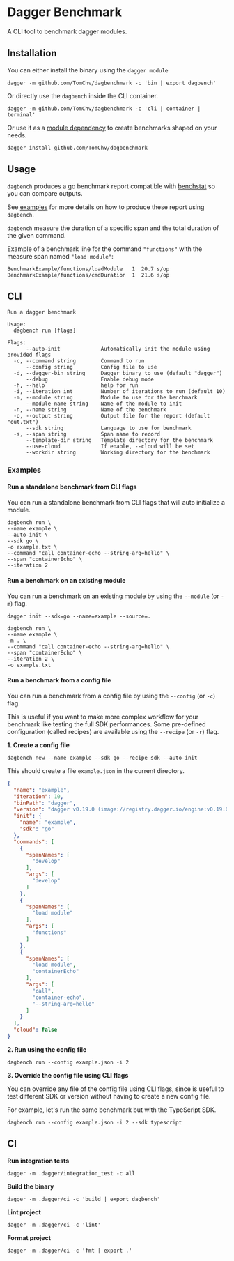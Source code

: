 # Dagger Benchmark

A CLI tool to benchmark dagger modules.

## Installation

You can either install the binary using the `dagger module`

```shell
dagger -m github.com/TomChv/dagbenchmark -c 'bin | export dagbench'
```

Or directly use the `dagbench` inside the CLI container.

```shell
dagger -m github.com/TomChv/dagbenchmark -c 'cli | container | terminal' 
```

Or use it as a [module dependency](https://daggerverse.dev/mod/github.com/TomChv/dagbench) to create benchmarks
shaped on your needs.

```shell
dagger install github.com/TomChv/dagbenchmark
```

## Usage

`dagbench` produces a go benchmark report compatible with [benchstat](https://pkg.go.dev/golang.org/x/perf/cmd/benchstat) so you
can compare outputs.

See [examples](#examples) for more details on how to produce these report using `dagbench`.

`dagbench` measure the duration of a specific span and the total duration of the given command.

Example of a benchmark line for the command `"functions"` with the measure span named `"load module"`:

```
BenchmarkExample/functions/loadModule   1  20.7 s/op
BenchmarkExample/functions/cmdDuration  1  21.6 s/op
```


## CLI

```
Run a dagger benchmark

Usage:
  dagbench run [flags]

Flags:
      --auto-init             Automatically init the module using provided flags
  -c, --command string        Command to run
      --config string         Config file to use
  -d, --dagger-bin string     Dagger binary to use (default "dagger")
      --debug                 Enable debug mode
  -h, --help                  help for run
  -i, --iteration int         Number of iterations to run (default 10)
  -m, --module string         Module to use for the benchmark
      --module-name string    Name of the module to init
  -n, --name string           Name of the benchmark
  -o, --output string         Output file for the report (default "out.txt")
      --sdk string            Language to use for benchmark
  -s, --span string           Span name to record
      --template-dir string   Template directory for the benchmark
      --use-cloud             If enable, --cloud will be set
      --workdir string        Working directory for the benchmark
```

### Examples

#### Run a standalone benchmark from CLI flags

You can run a standalone benchmark from CLI flags that will auto initialize a module.

```shell
dagbench run \
--name example \
--auto-init \
--sdk go \
-o example.txt \
--command "call container-echo --string-arg=hello" \
--span "containerEcho" \
--iteration 2
```

#### Run a benchmark on an existing module

You can run a benchmark on an existing module by using the `--module` (or `-m`) flag.

```shell
dagger init --sdk=go --name=example --source=.

dagbench run \
--name example \
-m . \
--command "call container-echo --string-arg=hello" \
--span "containerEcho" \
--iteration 2 \
-o example.txt
```

#### Run a benchmark from a config file

You can run a benchmark from a config file by using the `--config` (or `-c`) flag.

This is useful if you want to make more complex workflow for your benchmark like testing the full SDK performances.
Some pre-defined configuration (called recipes) are available using the `--recipe` (or `-r`) flag.

**1. Create a config file**

```shell
dagbench new --name example --sdk go --recipe sdk --auto-init
```

This should create a file `example.json` in the current directory.

```json
{
  "name": "example",
  "iteration": 10,
  "binPath": "dagger",
  "version": "dagger v0.19.0 (image://registry.dagger.io/engine:v0.19.0) darwin/arm64/v8",
  "init": {
    "name": "example",
    "sdk": "go"
  },
  "commands": [
    {
      "spanNames": [
        "develop"
      ],
      "args": [
        "develop"
      ]
    },
    {
      "spanNames": [
        "load module"
      ],
      "args": [
        "functions"
      ]
    },
    {
      "spanNames": [
        "load module",
        "containerEcho"
      ],
      "args": [
        "call",
        "container-echo",
        "--string-arg=hello"
      ]
    }
  ],
  "cloud": false
}
```

**2. Run using the config file**

```
dagbench run --config example.json -i 2
```


**3. Override the config file using CLI flags**

You can override any file of the config file using CLI flags, since is useful to test different SDK or version
without having to create a new config file.

For example, let's run the same benchmark but with the TypeScript SDK.

```shell
dagbench run --config example.json -i 2 --sdk typescript
```

## CI

**Run integration tests**

```shell
dagger -m .dagger/integration_test -c all
```

**Build the binary**

```shell
dagger -m .dagger/ci -c 'build | export dagbench'
```

**Lint project**

```shell
dagger -m .dagger/ci -c 'lint'
```

**Format project**

```shell
dagger -m .dagger/ci -c 'fmt | export .'
```